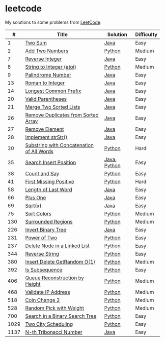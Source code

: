 # leetcode

My solutions to some problems from [LeetCode](https://leetcode.com/problemset/all/).

| #    | Title                                                                                                                 | Solution                                                                                       | Difficulty |
| ---- | --------------------------------------------------------------------------------------------------------------------- | ---------------------------------------------------------------------------------------------- | ---------- |
| 1    | [Two Sum](https://leetcode.com/problems/two-sum/)                                                                     | [Java](./src/twoSum/TwoSum.java)                                                               | Easy       |
| 2    | [Add Two Numbers](https://leetcode.com/problems/add-two-numbers/)                                                     | [Python](./src/addTwoNumbers/add.py)                                                           | Medium     |
| 7    | [Reverse Integer](https://leetcode.com/problems/reverse-integer)                                                      | [Java](./src/reverseInteger/RevInt.java)                                                       | Easy       |
| 8    | [String to Integer (atoi)](https://leetcode.com/problems/string-to-integer-atoi/)                                     | [Python](./src/stringToInt/atoi.py)                                                            | Medium     |
| 9    | [Palindrome Number](https://leetcode.com/problems/palindrome-number)                                                  | [Java](./src/palindromeInteger/Palin.java)                                                     | Easy       |
| 13   | [Roman to Integer](https://leetcode.com/problems/roman-to-integer)                                                    | [Java](./src/romanToInteger/RomToInt.java)                                                     | Easy       |
| 14   | [Longest Common Prefix](https://leetcode.com/problems/longest-common-prefix)                                          | [Java](./src/longestCommonPrefix/Prefix.java)                                                  | Easy       |
| 20   | [Valid Parentheses](https://leetcode.com/problems/valid-parentheses)                                                  | [Java](./src/validParentheses/Brackets.java)                                                   | Easy       |
| 21   | [Merge Two Sorted Lists](https://leetcode.com/problems/merge-two-sorted-lists)                                        | [Java](./src/mergeSortedLists/Merge.java)                                                      | Easy       |
| 26   | [Remove Duplicates from Sorted Array](https://leetcode.com/problems/remove-duplicates-from-sorted-array)              | [Java](./src/removeDupSorted/Remove.java)                                                      | Easy       |
| 27   | [Remove Element](https://leetcode.com/problems/remove-element)                                                        | [Java](./src/removeElement/Remove.java)                                                        | Easy       |
| 28   | [Implement strStr()](https://leetcode.com/problems/implement-strstr/)                                                 | [Java](./src/implementStrStr/Implement.java)                                                   | Easy       |
| 30   | [Substring with Concatenation of All Words](https://leetcode.com/problems/substring-with-concatenation-of-all-words/) | [Python](./src/substringWordConcat/sub.py)                                                     | Hard       |
| 35   | [Search Insert Position](https://leetcode.com/problems/search-insert-position)                                        | [Java](./src/searchInsertPosition/Search.java), [Python](./src/searchInsertPosition/search.py) | Easy       |
| 38   | [Count and Say](https://leetcode.com/problems/count-and-say/)                                                         | [Python](./src/countAndSay/count.py)                                                           | Easy       |
| 41   | [First Missing Positive](https://leetcode.com/problems/first-missing-positive/)                                       | [Python](./src/firstMissingPositive/first.py)                                                  | Hard       |
| 58   | [Length of Last Word](https://leetcode.com/problems/length-of-last-word)                                              | [Java](./src/lengthOfLastWord/Word.java)                                                       | Easy       |
| 66   | [Plus One](https://leetcode.com/problems/plus-one)                                                                    | [Java](./src/plusOne/Plus.java)                                                                | Easy       |
| 69   | [Sqrt(x)](https://leetcode.com/problems/sqrtx)                                                                        | [Java](./src/sqrtX/Sqrt.java)                                                                  | Easy       |
| 75   | [Sort Colors](https://leetcode.com/problems/sort-colors/)                                                             | [Python](./src/sortColors/sort.py)                                                             | Medium     |
| 130  | [Surrounded Regions](https://leetcode.com/problems/surrounded-regions)                                                | [Python](./src/surroundedRegions/board.py)                                                     | Medium     |
| 226  | [Invert Binary Tree](https://leetcode.com/problems/invert-binary-tree/)                                               | [Java](./src/invertBinaryTree/Invert.java)                                                     | Easy       |
| 231  | [Power of Two](https://leetcode.com/problems/power-of-two/)                                                           | [Python](./src/powerOf2/power.py)                                                              | Easy       |
| 237  | [Delete Node in a Linked List](https://leetcode.com/problems/delete-node-in-a-linked-list/)                           | [Python](./src/deleteListNode/delete.py)                                                       | Easy       |
| 344  | [Reverse String](https://leetcode.com/problems/reverse-string/)                                                       | [Python](./src/reverseString/rev.py)                                                           | Easy       |
| 380  | [Insert Delete GetRandom O(1)](https://leetcode.com/problems/insert-delete-getrandom-o1/)                             | [Python](./src/insertDelecte/set.py)                                                           | Medium     |
| 392  | [Is Subsequence](https://leetcode.com/problems/is-subsequence/)                                                       | [Python](./src/isSubsequence/sub.py)                                                           | Easy       |
| 406  | [Queue Reconstruction by Height](https://leetcode.com/problems/queue-reconstruction-by-height)                        | [Python](./src/queueReconstruct/queue.py)                                                      | Medium     |
| 468  | [Validate IP Address](https://leetcode.com/problems/validate-ip-address/)                                             | [Python](./src/validateIP/ip.py)                                                               | Medium     |
| 518  | [Coin Change 2](https://leetcode.com/problems/coin-change-2/)                                                         | [Python](./src/coinChange2/change.py)                                                          | Medium     |
| 528  | [Random Pick with Weight](https://leetcode.com/problems/random-pick-with-weight/)                                     | [Python](./src/randomPickWeight/weights.py)                                                    | Medium     |
| 700  | [Search in a Binary Search Tree](https://leetcode.com/problems/search-in-a-binary-search-tree/)                       | [Python](./src/searchBST/search.py)                                                            | Easy       |
| 1029 | [Two City Scheduling](https://leetcode.com/problems/two-city-scheduling/)                                             | [Python](./src/twoCityScheduling/sched.py)                                                     | Easy       |
| 1137 | [N-th Tribonacci Number](https://leetcode.com/problems/n-th-tribonacci-number)                                        | [Java](./src/nthTribonacciNumber/Tribonacci.java)                                              | Easy       |
